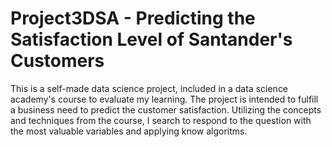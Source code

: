 # Project3DSA - Predicting the Satisfaction Level of Santander's Customers
This is a self-made data science project, included in a data science academy's course to evaluate my learning. The project is intended to fulfill a business need to predict the customer satisfaction. 
Utilizing the concepts and techniques from the course, I search to respond to the question with the most valuable variables and applying know algoritms.
